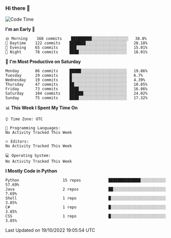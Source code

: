 ### Hi there 👋

<!--START_SECTION:waka-->
![Code Time](http://img.shields.io/badge/Code%20Time-260%20hrs%2027%20mins-blue)

**I'm an Early 🐤** 

```text
🌞 Morning    168 commits    █████████░░░░░░░░░░░░░░░░   38.8% 
🌆 Daytime    122 commits    ███████░░░░░░░░░░░░░░░░░░   28.18% 
🌃 Evening    65 commits     ███░░░░░░░░░░░░░░░░░░░░░░   15.01% 
🌙 Night      78 commits     ████░░░░░░░░░░░░░░░░░░░░░   18.01%

```
📅 **I'm Most Productive on Saturday** 

```text
Monday       86 commits     █████░░░░░░░░░░░░░░░░░░░░   19.86% 
Tuesday      29 commits     █░░░░░░░░░░░░░░░░░░░░░░░░   6.7% 
Wednesday    19 commits     █░░░░░░░░░░░░░░░░░░░░░░░░   4.39% 
Thursday     47 commits     ██░░░░░░░░░░░░░░░░░░░░░░░   10.85% 
Friday       73 commits     ████░░░░░░░░░░░░░░░░░░░░░   16.86% 
Saturday     104 commits    ██████░░░░░░░░░░░░░░░░░░░   24.02% 
Sunday       75 commits     ████░░░░░░░░░░░░░░░░░░░░░   17.32%

```


📊 **This Week I Spent My Time On** 

```text
⌚︎ Time Zone: UTC

💬 Programming Languages: 
No Activity Tracked This Week

🔥 Editors: 
No Activity Tracked This Week

💻 Operating System: 
No Activity Tracked This Week

```

**I Mostly Code in Python** 

```text
Python                   15 repos            ██████████████░░░░░░░░░░░   57.69% 
Java                     2 repos             ██░░░░░░░░░░░░░░░░░░░░░░░   7.69% 
Shell                    1 repo              █░░░░░░░░░░░░░░░░░░░░░░░░   3.85% 
C#                       1 repo              █░░░░░░░░░░░░░░░░░░░░░░░░   3.85% 
CSS                      1 repo              █░░░░░░░░░░░░░░░░░░░░░░░░   3.85%

```



 Last Updated on 19/10/2022 19:05:54 UTC
<!--END_SECTION:waka-->

<!--
**e1630m/e1630m** is a ✨ _special_ ✨ repository because its `README.md` (this file) appears on your GitHub profile.

Here are some ideas to get you started:

- 🔭 I’m currently working on ...
- 🌱 I’m currently learning ...
- 👯 I’m looking to collaborate on ...
- 🤔 I’m looking for help with ...
- 💬 Ask me about ...
- 📫 How to reach me: ...
- 😄 Pronouns: ...
- ⚡ Fun fact: ...
-->
